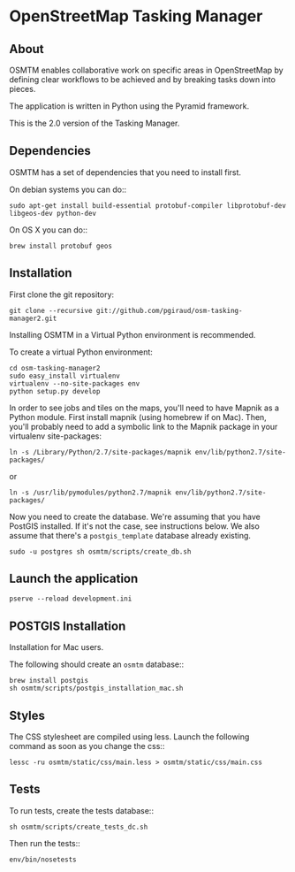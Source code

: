 OpenStreetMap Tasking Manager
=============================

About
-----

OSMTM enables collaborative work on specific areas in OpenStreetMap by defining
clear workflows to be achieved and by breaking tasks down into pieces.

The application is written in Python using the Pyramid framework.

This is the 2.0 version of the Tasking Manager.

Dependencies
------------

OSMTM has a set of dependencies that you need to install first.

On debian systems you can do::

    sudo apt-get install build-essential protobuf-compiler libprotobuf-dev libgeos-dev python-dev

On OS X you can do::

    brew install protobuf geos


Installation
------------

First clone the git repository:

    git clone --recursive git://github.com/pgiraud/osm-tasking-manager2.git

Installing OSMTM in a Virtual Python environment is recommended.

To create a virtual Python environment:

    cd osm-tasking-manager2
    sudo easy_install virtualenv
    virtualenv --no-site-packages env
    python setup.py develop

In order to see jobs and tiles on the maps, you'll need to have Mapnik as
a Python module.
First install mapnik (using homebrew if on Mac).
Then, you'll probably need to add a symbolic link to the Mapnik package in your
virtualenv site-packages:

    ln -s /Library/Python/2.7/site-packages/mapnik env/lib/python2.7/site-packages/

or

    ln -s /usr/lib/pymodules/python2.7/mapnik env/lib/python2.7/site-packages/

Now you need to create the database. We're assuming that you have PostGIS
installed. If it's not the case, see instructions below.
We also assume that there's a `postgis_template` database already existing.

    sudo -u postgres sh osmtm/scripts/create_db.sh

Launch the application
----------------------

    pserve --reload development.ini

POSTGIS Installation
--------------------

Installation for Mac users.

The following should create an `osmtm` database::

    brew install postgis
    sh osmtm/scripts/postgis_installation_mac.sh

Styles
------

The CSS stylesheet are compiled using less. Launch the following command as
soon as you change the css::

    lessc -ru osmtm/static/css/main.less > osmtm/static/css/main.css

Tests
-----

To run tests, create the tests database::

    sh osmtm/scripts/create_tests_dc.sh

Then run the tests::

    env/bin/nosetests
